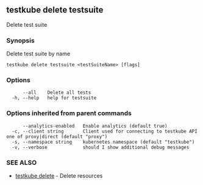 ## testkube delete testsuite

Delete test suite

### Synopsis

Delete test suite by name

```
testkube delete testsuite <testSuiteName> [flags]
```

### Options

```
      --all    Delete all tests
  -h, --help   help for testsuite
```

### Options inherited from parent commands

```
      --analytics-enabled   Enable analytics (default true)
  -c, --client string       Client used for connecting to testkube API one of proxy|direct (default "proxy")
  -s, --namespace string    kubernetes namespace (default "testkube")
  -v, --verbose             should I show additional debug messages
```

### SEE ALSO

* [testkube delete](testkube_delete.md)	 - Delete resources

